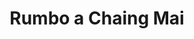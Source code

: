 ---
title: Rumbo a Chaing Mai
category: blog
lat: 18.51052
lng: 99.21123
image: https://s3-us-west-2.amazonaws.com/travels2013/2014-01-09 18:40:02 PST.jpg
observation: 20140109184002PST
---